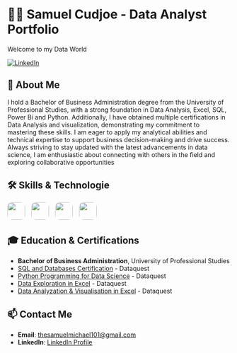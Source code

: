 # 👨‍💼 Samuel Cudjoe - Data Analyst Portfolio

Welcome to my Data World

[![LinkedIn](https://img.shields.io/badge/LinkedIn-0A66C2?style=for-the-badge&logo=linkedin&logoColor=white)](https://www.linkedin.com/in/samuelcudjoe)


## 💼 About Me

I hold a Bachelor of Business Administration degree from the University of Professional Studies, with a strong foundation in Data Analysis, Excel, SQL, Power Bi and Python. Additionally, I have obtained multiple certifications in Data Analysis and visualization, demonstrating my commitment to mastering these skills. I am eager to apply my analytical abilities and technical expertise to support business decision-making and drive success. Always striving to stay updated with the latest advancements in data science, I am enthusiastic about connecting with others in the field and exploring collaborative opportunities


## 🛠️ Skills & Technologie

<div>
  <img src="https://img.shields.io/badge/Excel-217346?style=for-the-badge&logo=microsoft-excel&logoColor=white" height="40" style="border-radius: 10px; margin-right: 10px;" />
  <img src="https://img.shields.io/badge/SQL-CC2927?style=for-the-badge&logo=Microsoft-SQL-Server&logoColor=white" height="40" style="border-radius: 10px; margin-right: 10px;" />
  <img src="https://img.shields.io/badge/Python-3776AB?style=for-the-badge&logo=python&logoColor=white" height="40" style="border-radius: 10px; margin-right: 10px;" />
  <img src="https://img.shields.io/badge/PowerBI-F2C811?style=for-the-badge&logo=Power%20BI&logoColor=black" height="40" style="border-radius: 10px;" />
</div>

## 🎓 Education & Certifications

- **Bachelor of Business Administration**, University of Professional Studies
- [SQL and Databases Certification](https://app.dataquest.io/verify_cert/BIK10PU4RK438F0V7CL2/) - Dataquest
- [Python Programming for Data Science](https://app.dataquest.io/verify_cert/XOSX7TPFHYGWNFJM5COQ/) - Dataquest
- [Data Exploration in Excel](https://app.dataquest.io/verify_cert/53C7ME151YJTFJJLVTKP/) - Dataquest
- [Data Analyzation & Visualisation in Excel](https://app.dataquest.io/verify_cert/FJJIQC282ED6XNO5U9NF/) - Dataquest

## 📫 Contact Me

- **Email**: [thesamuelmichael101@gmail.com](mailto:thesamuelmichael101@gmail.com)
- **LinkedIn**: [LinkedIn Profile](https://www.linkedin.com)
